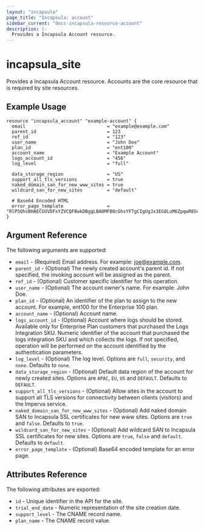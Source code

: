 ```yaml
---
layout: "incapsula"
page_title: "Incapsula: account"
sidebar_current: "docs-incapsula-resource-account"
description: |-
  Provides a Incapsula Account resource.
---
```


# incapsula_site

Provides a Incapsula Account resource. 
Accounts are the core resource that is required by site resources.

## Example Usage

```hcl
resource "incapsula_account" "example-account" {
  email                              = "example@example.com"
  parent_id                          = 123
  ref_id                             = "123"
  user_name                          = "John Doe"
  plan_id                            = "ent100"
  account_name                       = "Example Account"
  logs_account_id                    = "456"
  log_level                          = "full"

  data_storage_region                = "US"
  support_all_tls_versions           = true
  naked_domain_san_for_new_www_sites = true
  wildcard_san_for_new_sites         = "default"

  # Base64 Encoded HTML
  error_page_template                = "RlP5QhsBHAECGUVDFxYZVCQFBwkDBggLBA0MFB0cGhsYFTgCIgUgJx3EG8LuM6ZpqwR8ScEztVwTqbxuB8..."
}
```

## Argument Reference

The following arguments are supported:

* `email` - (Required) Email address. For example: joe@example.com.
* `parent_id` - (Optional) The newly created account's parent id. If not specified, the invoking account will be assigned as the parent.
* `ref_id` - (Optional) Customer specific identifier for this operation.
* `user_name` - (Optional) The account owner's name. For example: John Doe.
* `plan_id` - (Optional) An identifier of the plan to assign to the new account. For example, ent100 for the Enterprise 100 plan.
* `account_name` - (Optional) Account name.
* `logs_account_id` - (Optional) Account where logs should be stored. Available only for Enterprise Plan customers that purchased the Logs Integration SKU. Numeric identifier of the account that purchased the logs integration SKU and which collects the logs. If not specified, operation will be performed on the account identified by the authentication parameters.
* `log_level` - (Optional) The log level. Options are `full`, `security`, and `none`. Defaults to `none`.
* `data_storage_region` - (Optional) Default data region of the account for newly created sites. Options are `APAC`, `EU`, `US` and `DEFAULT`. Defaults to `DEFAULT`.
* `support_all_tls_versions` - (Optional) Allow sites in the account to support all TLS versions for connectivity between clients (visitors) and the Imperva service.
* `naked_domain_san_for_new_www_sites` - (Optional) Add naked domain SAN to Incapsula SSL certificates for new www sites. Options are `true` and `false`. Defaults to `true`.
* `wildcard_san_for_new_sites` - (Optional) Add wildcard SAN to Incapsula SSL certificates for new sites. Options are `true`, `false` and `default`. Defaults to `default`.
* `error_page_template` - (Optional) Base64 encoded template for an error page.

## Attributes Reference

The following attributes are exported:

* `id` - Unique identifier in the API for the site.
* `trial_end_date` - Numeric representation of the site creation date.
* `support_level` - The CNAME record name.
* `plan_name` - The CNAME record value.
